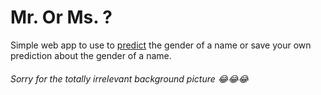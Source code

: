 # Mr. Or Ms. ? 

Simple web app to use to [predict](https://genderize.io/#overview) the gender of a name or save your own prediction about the gender of a name.

###### Sorry for the totally irrelevant background picture :joy::joy::joy:

